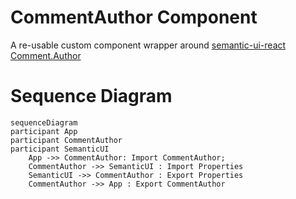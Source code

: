 # CommentAuthor Component

A re-usable custom component wrapper around [semantic-ui-react Comment.Author](https://react.semantic-ui.com/views/comment)

# Sequence Diagram

```mermaid
sequenceDiagram
participant App
participant CommentAuthor
participant SemanticUI
    App ->> CommentAuthor: Import CommentAuthor;
    CommentAuthor ->> SemanticUI : Import Properties
    SemanticUI ->> CommentAuthor : Export Properties
    CommentAuthor ->> App : Export CommentAuthor
```
